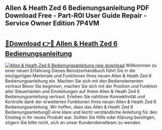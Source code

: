 ## Allen & Heath Zed 6 Bedienungsanleitung PDF Download Free - Part-R0l User Guide Repair - Service Owner Edition 7P4VM

# <h2><a href="http://df3ttho.blite.top/?on=Allen+%26+Heath+Zed+6+Bedienungsanleitung">🔗Download 👉🔴 Allen & Heath Zed 6 Bedienungsanleitung</a></h2>

[![Allen & Heath Zed 6 Bedienungsanleitung new download](https://i.imgur.com/lujVjoI.png)](http://df3ttho.blite.top/?on=Allen+%26+Heath+Zed+6+Bedienungsanleitung)
Willkommen zu einer neuen Erfahrung Dieses Benutzerhandbuch führt Sie in die einzigartigen Merkmale und Funktionen Ihres neuen Allen & Heath Zed 6 Bedienungsanleitung ein. Machen Sie sich mit den Bedienelementen vertraut Bevor Sie beginnen, machen Sie sich mit der Position und Funktion aller Steuertasten und Einstellungen auf Ihrem Allen & Heath Zed 6 Bedienungsanleitung vertraut. Erleben Sie nahtlose Konnektivität und Kontrolle dank der erweiterten Funktionen Ihres neuen Allen & Heath Zed 6 Bedienungsanleitung. Wir hoffen, dass das Allen & Heath Zed 6 BedienungsanleitungD eine klare und leicht verständliche Anleitung für den Einstieg in Ihr neues Produkt war. Sollten Sie Hilfe oder Klärung benötigen, zögern Sie bitte nicht, sich an unser Kundendienstteam zu wenden.

